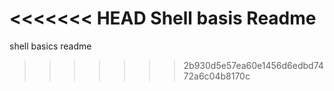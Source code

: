 <<<<<<< HEAD
Shell basis Readme
=======
shell basics readme
>>>>>>> 2b930d5e57ea60e1456d6edbd7472a6c04b8170c
